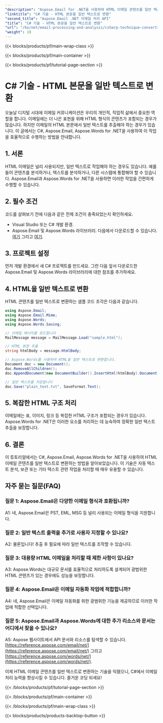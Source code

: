 ```yaml
---
"description": "Aspose.Email for .NET을 사용하여 HTML 이메일 콘텐츠를 일반 텍스트로 손쉽게 변환하는 방법을 알아보세요. 자세한 가이드와 코드도 제공됩니다. 지금 바로 확인해 보세요!"
"linktitle": "C# 기술 - HTML 본문을 일반 텍스트로 변환"
"second_title": "Aspose.Email .NET 이메일 처리 API"
"title": "C# 기술 - HTML 본문을 일반 텍스트로 변환"
"url": "/ko/net/email-processing-and-analysis/csharp-technique-converting-html-body-to-plain-text/"
"weight": 19
---
```


{{< blocks/products/pf/main-wrap-class >}}

{{< blocks/products/pf/main-container >}}

{{< blocks/products/pf/tutorial-page-section >}}

# C# 기술 - HTML 본문을 일반 텍스트로 변환


오늘날 디지털 시대에 이메일 커뮤니케이션은 우리의 개인적, 직업적 삶에서 중요한 역할을 합니다. 이메일에는 더 나은 표현을 위해 HTML 형식의 콘텐츠가 포함되는 경우가 많습니다. 하지만 이메일의 HTML 본문에서 일반 텍스트를 추출해야 하는 경우가 있습니다. 이 글에서는 C#, Aspose.Email, Aspose.Words for .NET을 사용하여 이 작업을 효율적으로 수행하는 방법을 안내합니다.

## 1. 서론

HTML 이메일은 널리 사용되지만, 일반 텍스트로 작업해야 하는 경우도 있습니다. 예를 들어 콘텐츠를 분석하거나, 텍스트를 분석하거나, 다른 시스템에 통합해야 할 수 있습니다. Aspose.Email과 Aspose.Words for .NET을 사용하면 이러한 작업을 간편하게 수행할 수 있습니다.

## 2. 필수 조건

코드를 살펴보기 전에 다음과 같은 전제 조건이 충족되었는지 확인하세요.
- Visual Studio 또는 C# 개발 환경.
- Aspose.Email 및 Aspose.Words 라이브러리. 다음에서 다운로드할 수 있습니다. [여기](https://releases.aspose.com/email/net/) 그리고 [여기](https://releases.aspose.com/words/net/).

## 3. 프로젝트 설정

먼저 개발 환경에서 새 C# 프로젝트를 만드세요. 그런 다음 앞서 다운로드한 Aspose.Email 및 Aspose.Words 라이브러리에 대한 참조를 추가하세요.

## 4. HTML을 일반 텍스트로 변환

HTML 콘텐츠를 일반 텍스트로 변환하는 샘플 코드 조각은 다음과 같습니다.

```csharp
using Aspose.Email;
using Aspose.Email.Mime;
using Aspose.Words;
using Aspose.Words.Saving;

// 이메일 메시지를 로드합니다
MailMessage message = MailMessage.Load("sample.html");

// HTML 본문 추출
string htmlBody = message.HtmlBody;

// Aspose.Words를 사용하여 HTML을 일반 텍스트로 변환합니다.
Document doc = new Document();
doc.RemoveAllChildren();
doc.AppendDocument(new DocumentBuilder().InsertHtml(htmlBody).Document, ImportFormatMode.KeepSourceFormatting);

// 일반 텍스트를 저장합니다
doc.Save("plain_text.txt", SaveFormat.Text);
```

## 5. 복잡한 HTML 구조 처리

이메일에는 표, 이미지, 링크 등 복잡한 HTML 구조가 포함되는 경우가 있습니다. Aspose.Words for .NET은 이러한 요소를 처리하는 데 능숙하여 정확한 일반 텍스트 추출을 보장합니다.

## 6. 결론

이 튜토리얼에서는 C#, Aspose.Email, Aspose.Words for .NET을 사용하여 HTML 이메일 콘텐츠를 일반 텍스트로 변환하는 방법을 알아보았습니다. 이 기술은 자동 텍스트 분석, 보관 또는 기타 텍스트 관련 작업을 처리할 때 매우 유용할 수 있습니다.

## 자주 묻는 질문(FAQ)

### 질문 1: Aspose.Email은 다양한 이메일 형식과 호환됩니까?
A1: 네, Aspose.Email은 PST, EML, MSG 등 널리 사용되는 이메일 형식을 지원합니다.

### 질문 2: 일반 텍스트 출력을 추가로 사용자 지정할 수 있나요?
A2: 물론입니다! 추출 후 필요에 따라 일반 텍스트를 조작할 수 있습니다.

### 질문 3: 대용량 HTML 이메일을 처리할 때 제한 사항이 있나요?
A3: Aspose.Words는 대규모 문서를 효율적으로 처리하도록 설계되어 광범위한 HTML 콘텐츠가 있는 경우에도 성능을 보장합니다.

### 질문 4: Aspose.Email은 이메일 자동화 작업에 적합합니까?
A4: 네, Aspose.Email은 이메일 자동화를 위한 광범위한 기능을 제공하므로 이러한 작업에 적합한 선택입니다.

### 질문 5: Aspose.Email과 Aspose.Words에 대한 추가 리소스와 문서는 어디에서 찾을 수 있나요?
A5: Aspose 웹사이트에서 API 문서와 리소스를 탐색할 수 있습니다. [https://reference.aspose.com/email/net/](https://reference.aspose.com/email/net/) 그리고 [https://reference.aspose.com/words/net/](https://reference.aspose.com/words/net/).

이제 HTML 이메일 콘텐츠를 일반 텍스트로 변환하는 기술을 익혔으니, C#에서 이메일 처리 능력을 향상시킬 수 있습니다. 즐거운 코딩 되세요!

{{< /blocks/products/pf/tutorial-page-section >}}

{{< /blocks/products/pf/main-container >}}

{{< /blocks/products/pf/main-wrap-class >}}

{{< blocks/products/products-backtop-button >}}